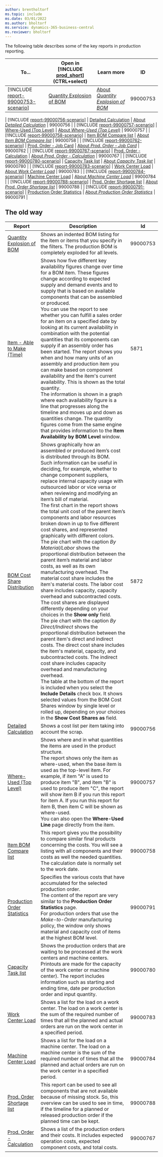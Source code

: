 ```yaml
---
author: brentholtorf
ms.topic: include
ms.date: 03/01/2022
ms.author: bholtorf
ms.service: dynamics-365-business-central
ms.reviewer: bholtorf
---
```


The following table describes some of the key reports in production reporting.

| To... | Open in [!INCLUDE [prod_short](prod_short.md)] (CTRL+select) | Learn more | ID | 
|-------|------------| ------------|----|
| [!INCLUDE [report-99000753-scenario](../includes/report-99000753-scenario-include.md)] | [Quantity Explosion of BOM](https://businesscentral.dynamics.com?report=101) | [About *Quantity Explosion of BOM*](../reports/report-99000753.md) | 99000753 |
<!-- pending merge of Assembly PR
| [!INCLUDE [report-5871-scenario](../includes/report-5871-scenario-include.md)] | [Item - Able to Make (Time)](https://businesscentral.dynamics.com?report=5871) | [About Item - Able to Make (Time)](../reports/report-5871.md) | 5871 |
| [!INCLUDE [report-5872-scenario](../includes/report-5872-scenario-include.md)] | [BOM Cost Share Distribution](https://businesscentral.dynamics.com?report=5872) | [About BOM Cost Share Distribution](../reports/report-5872.md) | 5872 |
 -->
| [!INCLUDE [report-99000756-scenario](../includes/report-99000756-scenario-include.md)] | [Detailed Calculation](https://businesscentral.dynamics.com?report=99000756) | [About *Detailed Calculation*](../reports/report-99000756.md) | 99000756 |
| [!INCLUDE [report-99000757-scenario](../includes/report-99000757-scenario-include.md)] | [Where-Used (Top Level)](https://businesscentral.dynamics.com?report=99000757) | [About *Where-Used (Top Level)*](../reports/report-99000757.md) | 99000757 |
| [!INCLUDE [report-99000758-scenario](../includes/report-99000758-scenario-include.md)] | [Item BOM Compare list](https://businesscentral.dynamics.com?report=99000758) | [About *Item BOM Compare list*](../reports/report-99000758.md) | 99000758 |
| [!INCLUDE [report-99000762-scenario](../includes/report-99000762-scenario-include.md)] | [Prod. Order - Job Card](https://businesscentral.dynamics.com?report=99000762) | [About *Prod. Order - Job Card*](../reports/report-99000762.md) | 99000762 |
| [!INCLUDE [report-99000767-scenario](../includes/report-99000767-scenario-include.md)] | [Prod. Order - Calculation](https://businesscentral.dynamics.com?report=99000788) | [About *Prod. Order - Calculation*](../reports/report-99000767.md) | 99000767 |
| [!INCLUDE [report-99000780-scenario](../includes/report-99000780-scenario-include.md)] | [Capacity Task list](https://businesscentral.dynamics.com?report=99000780) | [About *Capacity Task list*](../reports/report-99000780.md) | 99000780 |
| [!INCLUDE [report-99000783-scenario](../includes/report-99000783-scenario-include.md)] | [Work Center Load](https://businesscentral.dynamics.com?report=99000783) | [About *Work Center Load*](../reports/report-99000783.md) | 99000783 |
| [!INCLUDE [report-99000784-scenario](../includes/report-99000784-scenario-include.md)] | [Machine Center Load](https://businesscentral.dynamics.com?report=99000784) | [About *Machine Center Load*](../reports/report-99000784.md) | 99000784 |
| [!INCLUDE [report-99000788-scenario](../includes/report-99000788-scenario-include.md)] | [Prod. Order Shortage list](https://businesscentral.dynamics.com?report=99000788) | [About *Prod. Order Shortage list*](../reports/report-99000788.md) | 99000788 |
| [!INCLUDE [report-99000791-scenario](../includes/report-99000791-scenario-include.md)] | [Production Order Statistics](https://businesscentral.dynamics.com?report=99000791) | [About *Production Order Statistics*](../reports/report-99000791.md) | 99000791 |


<!-- 
Format each line in the data below like this:

$$$$$ [Quantity Explosion of BOM$$reports/report-99000753.md)

## Data
Report	Id
Quantity Explosion of BOM	99000753
Item - Able to Make (Time)	5871
BOM Cost Share Distribution	5872
Detailed Calculation	99000756
Where-Used (Top Level)	99000757
Item BOM Compare list	99000758
Production Order Statistics	99000791
Capacity Task list	99000780
Work Center Load	99000783
Machine Center Load	99000784
Prod. Order Shortage list	99000788
Prod. Order - Calculation 99000767 

-->


## The old way

| Report | Description | Id | 
|---------|---------|---------|
| [Quantity Explosion of BOM](https://businesscentral.dynamics.com?report=99000753)|Shows an indented BOM listing for the item or items that you specify in the filters. The production BOM is completely exploded for all levels.|99000753|
| [Item - Able to Make (Time)](https://businesscentral.dynamics.com?report=5871)|Shows how five different key availability figures change over time for a BOM item. These figures change according to expected supply and demand events and to supply that is based on available components that can be assembled or produced.<br>You can use the report to see whether you can fulfill a sales order for an item on a specified date by looking at its current availability in combination with the potential quantities that its components can supply if an assembly order has been started. The report shows you when and how many units of an assembly and production item you can make based on component availability and the item's current availability. This is shown as the total quantity.<br>The information is shown in a graph where each availability figure is a line that progresses along the timeline and moves up and down as quantities change. The quantity figures come from the same engine that provides information to the **Item Availability by BOM Level** window. |5871|
| [BOM Cost Share Distribution](https://businesscentral.dynamics.com?report=5872)|Shows graphically how an assembled or produced item’s cost is distributed through its BOM.<br>Such information can be useful in deciding, for example, whether to change component suppliers, replace internal capacity usage with outsourced labor or vice versa or when reviewing and modifying an item’s bill of material.<br>The first chart in the report shows the total unit cost of the parent item’s components and labor resources broken down in up to five different cost shares, and represented graphically with different colors.<br>The pie chart with the caption *By Material/Labor* shows the proportional distribution between the parent item’s material and labor costs, as well as its own manufacturing overhead. The material cost share includes the item's material costs. The labor cost share includes capacity, capacity overhead and subcontracted costs. The cost shares are displayed differently depending on your choices in the **Show only** field.<br>The pie chart with the caption *By Direct/Indirect* shows the proportional distribution between the parent item's direct and indirect costs. The direct cost share includes the item's material, capacity, and subcontracted costs. The indirect cost share includes capacity overhead and manufacturing overhead.<br>The table at the bottom of the report is included when you select the **Include Details** check box. It shows selected values from the BOM Cost Shares window by single level or rolled up, depending on your choices in the **Show Cost Shares as** field.|5872|
| [Detailed Calculation](https://businesscentral.dynamics.com?report=99000756)|Shows a cost list per item taking into account the scrap.|99000756|
| [Where-Used (Top Level)](https://businesscentral.dynamics.com?report=99000757)|Shows where and in what quantities the items are used in the product structure.<br>The report shows only the item as where-used, when the base item is used as the top-level item. For example, if item "A" is used to produce item "B", and item "B" is used to produce item "C", the report will show item B if you run this report for item A. If you run this report for item B, then item C will be shown as where-used.<br>You can also open the **Where-Used Line** page directly from the item.|99000757|
| [Item BOM Compare list](https://businesscentral.dynamics.com?report=99000758)|This report gives you the possibility to compare similar final products concerning the costs. You will see a listing with all components and their costs as well the needed quantities. The calculation date is normally set to the work date. |99000758|
| [Production Order Statistics](https://businesscentral.dynamics.com?report=99000791)|Specifies the various costs that have accumulated for the selected production order.<br>The content of the report are very similar to the **Production Order Statistics** page.<br>For production orders that use the *Make-to-Order* manufacturing policy, the window only shows material and capacity cost of items at the highest BOM level.|99000791|
| [Capacity Task list](https://businesscentral.dynamics.com?report=99000780)|Shows the production orders that are waiting to be processed at the work centers and machine centers. Printouts are made for the capacity of the work center or machine center). The report includes information such as starting and ending time, date per production order and input quantity.|99000780|
| [Work Center Load](https://businesscentral.dynamics.com?report=99000783)|Shows a list for the load on a work center. The load on a work center is the sum of the required number of times that all the planned and actual orders are run on the work center in a specified period.|99000783|
| [Machine Center Load](https://businesscentral.dynamics.com?report=99000784)|Shows a list for the load on a machine center. The load on a machine center is the sum of the required number of times that all the planned and actual orders are run on the work center in a specified period.|99000784|
| [Prod. Order Shortage list](https://businesscentral.dynamics.com?report=99000788)|This report can be used to see all components that are not available because of missing stock. So, this overview can be used to see in time, if the timeline for a planned or released production order if the planned time can be kept.|99000788|
|[Prod. Order - Calculation](https://businesscentral.dynamics.com?report=99000767)|Shows a list of the production orders and their costs. It includes expected operation costs, expected component costs, and total costs.|99000767|


